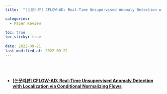 ```yaml
---
title:  "[논문리뷰] CFLOW-AD: Real-Time Unsupervised Anomaly Detection with Localization via Conditional Normalizing Flows"

categories:
  - Paper Review

toc: true
toc_sticky: true
 
date: 2022-09-21
last_modified_at: 2022-09-22
---
```


<br/><br/>


- [**[논문리뷰] CFLOW-AD: Real-Time Unsupervised Anomaly Detection with Localization via Conditional Normalizing Flows**](https://scratched-rayon-d71.notion.site/CFLOW-AD-Real-Time-Unsupervised-Anomaly-Detection-with-Localization-via-Conditional-Normalizing-Flo-900d63c4581545ebb2655cd10ac03969)
